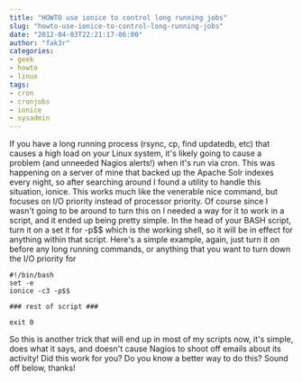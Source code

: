 ```yaml
---
title: "HOWTO use ionice to control long running jobs"
slug: "howto-use-ionice-to-control-long-running-jobs"
date: "2012-04-03T22:21:17-06:00"
author: "fak3r"
categories:
- geek
- howto
- linux
tags:
- cron
- cronjobs
- ionice
- sysadmin
---
```


If you have a long running process (rsync, cp, find updatedb, etc) that causes a high load on your Linux system, it's likely going to cause a problem (and unneeded Nagios alerts!) when it's run via cron. This was happening on a server of mine that backed up the Apache Solr indexes every night, so after searching around I found a utility to handle this situation, ionice. This works much like the venerable nice command, but focuses on I/O priority instead of processor priority. Of course since I wasn't going to be around to turn this on I needed a way for it to work in a script, and it ended up being pretty simple. In the head of your BASH script, turn it on a set it for -p$$ which is the working shell, so it will be in effect for anything within that script. Here's a simple example, again, just turn it on before any long running commands, or anything that you want to turn down the I/O priority for
<!-- more -->

    
    #!/bin/bash
    set -e
    ionice -c3 -p$$
    
    ### rest of script ###
    
    exit 0


So this is another trick that will end up in most of my scripts now, it's simple, does what it says, and doesn't cause Nagios to shoot off emails about its activity! Did this work for you? Do you know a better way to do this? Sound off below, thanks!
